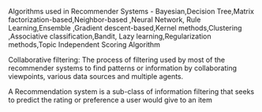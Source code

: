 Algorithms used in Recommender Systems - Bayesian,Decision Tree,Matrix factorization-based,Neighbor-based ,Neural Network, Rule Learning,Ensemble ,Gradient descent-based,Kernel methods,Clustering ,Associative classification,Bandit, Lazy learning,Regularization methods,Topic Independent Scoring Algorithm <br/>

Collaborative filtering: The process of filtering used by most of the recommender systems to find patterns or information by collaborating viewpoints, various data sources and multiple agents. <br/>

A Recommendation system is a sub-class of information filtering that seeks to predict the rating or preference a user would give to an item
